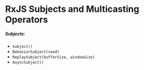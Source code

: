# RxJS Subjects and Multicasting Operators

##### Subjects:
- ``Subject()``
- ``BehaviorSubject(seed)``
- ``ReplaySubject(bufferSize, windowSize)``
- ``AsyncSubject()``
